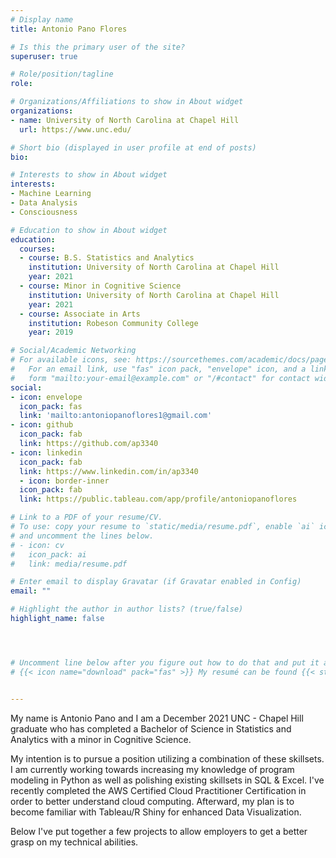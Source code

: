 ```yaml
---
# Display name
title: Antonio Pano Flores

# Is this the primary user of the site?
superuser: true

# Role/position/tagline
role: 

# Organizations/Affiliations to show in About widget
organizations:
- name: University of North Carolina at Chapel Hill
  url: https://www.unc.edu/

# Short bio (displayed in user profile at end of posts)
bio: 

# Interests to show in About widget
interests:
- Machine Learning
- Data Analysis
- Consciousness

# Education to show in About widget
education:
  courses:
  - course: B.S. Statistics and Analytics
    institution: University of North Carolina at Chapel Hill
    year: 2021
  - course: Minor in Cognitive Science 
    institution: University of North Carolina at Chapel Hill
    year: 2021
  - course: Associate in Arts
    institution: Robeson Community College
    year: 2019

# Social/Academic Networking
# For available icons, see: https://sourcethemes.com/academic/docs/page-builder/#icons
#   For an email link, use "fas" icon pack, "envelope" icon, and a link in the
#   form "mailto:your-email@example.com" or "/#contact" for contact widget.
social:
- icon: envelope
  icon_pack: fas
  link: 'mailto:antoniopanoflores1@gmail.com'
- icon: github
  icon_pack: fab
  link: https://github.com/ap3340
- icon: linkedin
  icon_pack: fab
  link: https://www.linkedin.com/in/ap3340
  - icon: border-inner
  icon_pack: fab
  link: https://public.tableau.com/app/profile/antoniopanoflores

# Link to a PDF of your resume/CV.
# To use: copy your resume to `static/media/resume.pdf`, enable `ai` icons in `params.toml`, 
# and uncomment the lines below.
# - icon: cv
#   icon_pack: ai
#   link: media/resume.pdf

# Enter email to display Gravatar (if Gravatar enabled in Config)
email: ""

# Highlight the author in author lists? (true/false)
highlight_name: false




# Uncomment line below after you figure out how to do that and put it at the very very end of all this. 
# {{< icon name="download" pack="fas" >}} My resumé can be found {{< staticref "media/resume.pdf" "newtab" >}} here {{< /staticref >}}. 


---
```

My name is Antonio Pano and I am a December 2021 UNC - Chapel Hill graduate who has completed a Bachelor of Science in Statistics and Analytics with a minor in Cognitive Science.

My intention is to pursue a position utilizing a combination of these skillsets. I am currently working towards increasing my knowledge of program modeling in Python as well as polishing existing skillsets in SQL & Excel. I've recently completed the AWS Certified Cloud Practitioner Certification in order to better understand cloud computing. Afterward, my plan is to become familiar with Tableau/R Shiny for enhanced Data Visualization. 

Below I've put together a few projects to allow employers to get a better grasp on my technical abilities. 



